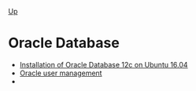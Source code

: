 [Up](./index.md)

# Oracle Database
- [Installation of Oracle Database 12c on Ubuntu 16.04](oracle_database_installation_on_ubuntu_16_04.md)
- [Oracle user management](oracle_user_management.md)
- 

